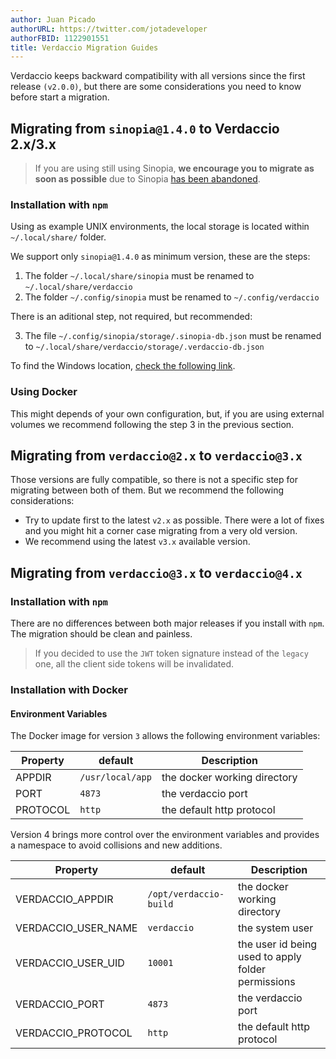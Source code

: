 ```yaml
---
author: Juan Picado
authorURL: https://twitter.com/jotadeveloper
authorFBID: 1122901551
title: Verdaccio Migration Guides
---
```


Verdaccio keeps backward compatibility with all versions since the first release `(v2.0.0)`, but there are some considerations you need to know before start a migration.  

## Migrating from `sinopia@1.4.0` to Verdaccio 2.x/3.x

> If you are using still using Sinopia, **we encourage you to migrate as soon as possible** due to Sinopia [has been abandoned](https://github.com/rlidwka/sinopia/issues/376).

 
### Installation with `npm`

Using as example UNIX environments, the local storage is located within `~/.local/share/` folder.

We support only `sinopia@1.4.0` as minimum version, these are the steps:

1. The folder `~/.local/share/sinopia` must be renamed to `~/.local/share/verdaccio`
2. The folder `~/.config/sinopia` must be renamed to `~/.config/verdaccio`

There is an aditional step, not required, but recommended:

3. The file `~/.config/sinopia/storage/.sinopia-db.json` must be renamed to `~/.local/share/verdaccio/storage/.verdaccio-db.json`

To find the Windows location, [check the following link](https://verdaccio.org/docs/en/cli#default-storage-location).

### Using Docker

This might depends of your own configuration, but, if you are using external volumes we recommend following the step 3 in the previous section. 


## Migrating from `verdaccio@2.x` to `verdaccio@3.x`

Those versions are fully compatible, so there is not a specific step for migrating between both of them. 
But we recommend the following considerations:

* Try to update first to the latest `v2.x` as possible. There were a lot of fixes and you might hit a corner case migrating from a very old version.
* We recommend using the latest `v3.x` available version.


## Migrating from `verdaccio@3.x` to `verdaccio@4.x`

### Installation with `npm`

There are no differences between both major releases if you install with `npm`. The migration should be clean and painless.

> If you decided to use the `JWT` token signature instead of the `legacy` one, all the client side tokens will be invalidated.

### Installation with Docker

#### Environment Variables

The Docker image for version `3` allows the following environment variables:

Property | default | Description
--- | --- | --- 
APPDIR | `/usr/local/app` | the docker working directory
PORT | `4873` | the verdaccio port
PROTOCOL | `http` | the default http protocol

Version 4 brings more control over the environment variables and provides a namespace to avoid collisions and new additions. 

Property | default | Description
--- | --- | --- 
VERDACCIO_APPDIR | `/opt/verdaccio-build` | the docker working directory
VERDACCIO_USER_NAME | `verdaccio` | the system user 
VERDACCIO_USER_UID | `10001` | the user id being used to apply folder permissions
VERDACCIO_PORT | `4873` | the verdaccio port
VERDACCIO_PROTOCOL | `http` | the default http protocol
